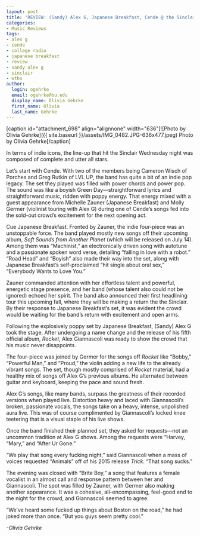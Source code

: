 ```yaml
---
layout: post
title: 'REVIEW: (Sandy) Alex G, Japanese Breakfast, Cende @ the Sinclair 07/05'
categories:
- Music Reviews
tags:
- alex g
- cende
- college radio
- japanese breakfast
- review
- sandy alex g
- sinclair
- wtbu
author:
  login: ogehrke
  email: ogehrke@bu.edu
  display_name: Olivia Gehrke
  first_name: Olivia
  last_name: Gehrke
---
```

\[caption id="attachment\_698" align="alignnone" width="636"\]![Photo by Olivia Gehrke]({{ site.baseurl }}/assets/IMG_0482.JPG-636x477.jpeg) Photo by Olivia Gehrke\[/caption\]

In terms of indie icons, the line-up that hit the Sinclair Wednesday night was composed of complete and utter all stars.

Let’s start with Cende. With two of the members being Cameron Wisch of Porches and Greg Rutkin of LVL UP, the band has quite a bit of an indie pop legacy. The set they played was filled with power chords and power pop. The sound was like a boyish Green Day—straightforward lyrics and straightforward music, ridden with poppy energy. That energy mixed with a guest appearance from Michelle Zauner (Japanese Breakfast) and Molly Germer (violinist touring with Alex G) during one of Cende’s songs fed into the sold-out crowd’s excitement for the next opening act.

Cue Japanese Breakfast. Fronted by Zauner, the indie four-piece was an unstoppable force. The band played mostly new songs off their upcoming album, _Soft Sounds from Another Planet_ (which will be released on July 14). Among them was “Machinist,” an electronically driven song with autotune and a passionate spoken word verse, detailing “falling in love with a robot.” “Road Head” and “Boyish” also made their way into the set, along with Japanese Breakfast’s self-proclaimed “hit single about oral sex,” “Everybody Wants to Love You.”

Zauner commanded attention with her effortless talent and powerful, energetic stage presence, and her band (whose talent also could not be ignored) echoed her spirit. The band also announced their first headlining tour this upcoming fall, where they will be making a return the the Sinclair. By their response to Japanese Breakfast’s set, it was evident the crowd would be waiting for the band’s return with excitement and open arms.

Following the explosively poppy set by Japanese Breakfast, (Sandy) Alex G took the stage. After undergoing a name change and the release of his fifth official album, _Rocket_, Alex Giannascoli was ready to show the crowd that his music never disappoints.

The four-piece was joined by Germer for the songs off _Rocket_ like “Bobby,” “Powerful Man,” and “Proud,” the violin adding a new life to the already vibrant songs. The set, though mostly comprised of _Rocket_ material, had a healthy mix of songs off Alex G’s previous albums. He alternated between guitar and keyboard, keeping the pace and sound fresh.

Alex G’s songs, like many bands, surpass the greatness of their recorded versions when played live. Distortion heavy and laced with Giannascoli’s broken, passionate vocals, the songs take on a heavy, intense, unpolished aura live. This was of course complimented by Giannascoli’s locked knee teetering that is a visual staple of his live shows.

Once the band finished their planned set, they asked for requests—not an uncommon tradition at Alex G shows. Among the requests were “Harvey, “Mary,” and “After Ur Gone.”

“We play that song every fucking night,” said Giannascoli when a mass of voices requested “Animals” off of his 2015 release _Trick_. “That song sucks.”

The evening was closed with “Brite Boy,” a song that features a female vocalist in an almost call and response pattern between her and Giannascoli. The spot was filled by Zauner, with Germer also making another appearance. It was a cohesive, all-encompassing, feel-good end to the night for the crowd, and Giannascoli seemed to agree.

“We’ve heard some fucked up things about Boston on the road,” he had joked more than once. “But you guys seem pretty cool.”

_\-Olivia Gehrke_